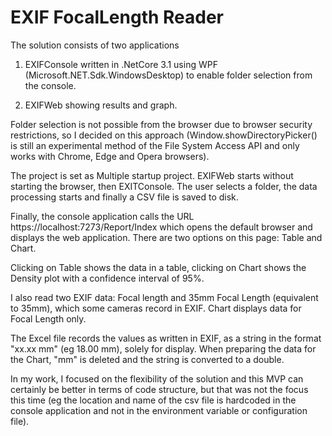# EXIF FocalLength Reader

The solution consists of two applications

1) EXIFConsole written in .NetCore 3.1 using WPF (Microsoft.NET.Sdk.WindowsDesktop) to enable folder selection from the console.

2) EXIFWeb showing results and graph.

Folder selection is not possible from the browser due to browser security restrictions, so I decided on this approach (Window.showDirectoryPicker() is still an experimental method of the File System Access API and only works with Chrome, Edge and Opera browsers).

The project is set as Multiple startup project. EXIFWeb starts without starting the browser, then EXITConsole. The user selects a folder, the data processing starts and finally a CSV file is saved to disk.

Finally, the console application calls the URL https://localhost:7273/Report/Index which opens the default browser and displays the web application.
There are two options on this page: Table and Chart.

Clicking on Table shows the data in a table, clicking on Chart shows the Density plot with a confidence interval of 95%.

I also read two EXIF data: Focal length and 35mm Focal Length (equivalent to 35mm), which some cameras record in EXIF. Chart displays data for Focal Length only.

The Excel file records the values as written in EXIF, as a string in the format "xx.xx mm" (eg 18.00 mm), solely for display. When preparing the data for the Chart, "mm" is deleted and the string is converted to a double.

In my work, I focused on the flexibility of the solution and this MVP can certainly be better in terms of code structure, but that was not the focus this time (eg the location and name of the csv file is hardcoded in the console application and not in the environment variable or configuration file).
